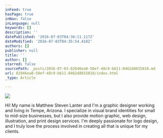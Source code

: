```yaml
---
inFeed: true
hasPage: true
inNav: false
inLanguage: null
keywords: []
description: ''
datePublished: '2016-07-03T04:36:11.117Z'
dateModified: '2016-07-03T04:35:54.418Z'
authors: []
publisher: null
title: ''
author: []
starred: false
sourcePath: _posts/2016-07-03-82846ea0-50ef-48c9-b611-0462d8015010.md
url: 82846ea0-50ef-48c9-b611-0462d8015010/index.html
_type: Article

---
```

![](https://the-grid-user-content.s3-us-west-2.amazonaws.com/2bae88e8-087d-4649-8d6c-82567b3e8d61.jpg)

Hi! My name is Matthew Steven Lanter and I'm a graphic designer working and living in Tempe, Arizona. I specialize in visual brand identities for small to mid-size businesses, but I also provide motion graphic, web design, illustration, and print design services. I'm deeply passionate for logo design, and I truly love the process involved in creating all that is unique for my clients.
